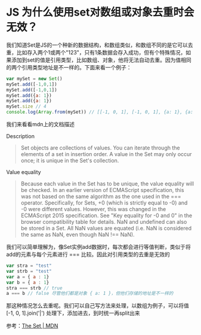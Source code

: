 
# JS 为什么使用set对数组或对象去重时会无效？

我们知道Set是JS的一个种新的数据结构，和数组类似，和数组不同的是它可以去重，比如存入两个1或两个"123"，只有1条数据会存入成功，但有个特殊情况，如果添加到set的值是引用类型，比如数组、对象，他将无法自动去重。因为值相同的两个引用类型地址是不一样的。下面来看一个例子：

```js
var mySet = new Set()
mySet.add([-1,0,1])
mySet.add([-1,0,1])
mySet.add({a: 1})
mySet.add({a: 1})
mySet.size // 4
console.log(Array.from(mySet)) // [[-1, 0, 1], [-1, 0, 1], {a: 1}, {a: 1}]
```

我们来看看mdn上的文档描述

Description
> Set objects are collections of values. You can iterate through the elements of a set in insertion order. A value in the Set may only occur once; it is unique in the Set's collection.

Value equality
> Because each value in the Set has to be unique, the value equality will be checked. In an earlier version of ECMAScript specification, this was not based on the same algorithm as the one used in the === operator. Specifically, for Sets, +0 (which is strictly equal to -0) and -0 were different values. However, this was changed in the ECMAScript 2015 specification. See "Key equality for -0 and 0" in the browser compatibility table for details. NaN and undefined can also be stored in a Set. All NaN values are equated (i.e. NaN is considered the same as NaN, even though NaN !== NaN).

我们可以简单理解为，像Set实例add数据时，每次都会进行等值判断，类似于将add的元素与每个元素进行 === 比较。因此对引用类型的去重是无效的

```js
var stra = "test"
var strb = "test"
var a = { a : 1}
var b = { a : 1}
stra === strb // true
a === b // false 尽管他们都是对象 { a: 1 }，但他们存储的地址是不一样的 
```

那这种情况怎么去重呢。我们可以自己写方法来处理，以数组为例子，可以将值[-1, 0, 1].join('|') 处理下，添加进去，到时统一再split出来

参考：[The Set | MDN](https://developer.mozilla.org/en-US/docs/Web/JavaScript/Reference/Global_Objects/Set)

